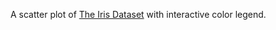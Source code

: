 A scatter plot of [The Iris Dataset](https://gist.github.com/curran/a08a1080b88344b0c8a7) with interactive color legend.
